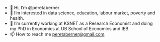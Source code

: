 - 👋 Hi, I’m @peretaberner
- 👀 I’m interested in data science, education, labour market, poverty and health.
- 🌱 I’m currently working at KSNET as a Research Economist and doing my PhD in Economics at UB School of Economics and IEB.
- 📫 How to reach me peretaberner@gmail.com

<!---
peretaberner/peretaberner is a ✨ special ✨ repository because its `README.md` (this file) appears on your GitHub profile.
You can click the Preview link to take a look at your changes.
--->
